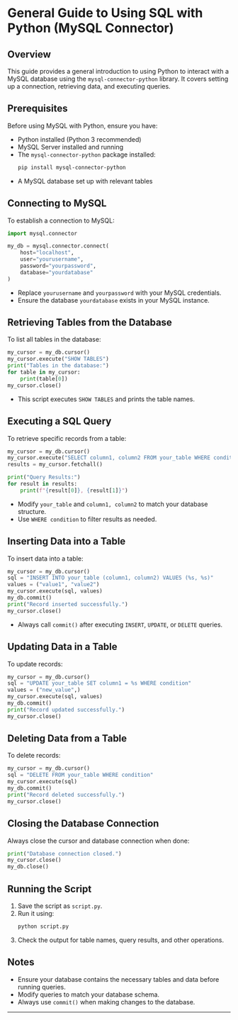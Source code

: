 # General Guide to Using SQL with Python (MySQL Connector)

## Overview
This guide provides a general introduction to using Python to interact with a MySQL database using the `mysql-connector-python` library. It covers setting up a connection, retrieving data, and executing queries.

## Prerequisites
Before using MySQL with Python, ensure you have:
- Python installed (Python 3 recommended)
- MySQL Server installed and running
- The `mysql-connector-python` package installed:
  ```sh
  pip install mysql-connector-python
  ```
- A MySQL database set up with relevant tables

## Connecting to MySQL
To establish a connection to MySQL:

```python
import mysql.connector

my_db = mysql.connector.connect(
    host="localhost",
    user="yourusername",
    password="yourpassword",
    database="yourdatabase"
)
```
- Replace `yourusername` and `yourpassword` with your MySQL credentials.
- Ensure the database `yourdatabase` exists in your MySQL instance.

## Retrieving Tables from the Database
To list all tables in the database:

```python
my_cursor = my_db.cursor()
my_cursor.execute("SHOW TABLES")
print("Tables in the database:")
for table in my_cursor:
    print(table[0])
my_cursor.close()
```
- This script executes `SHOW TABLES` and prints the table names.

## Executing a SQL Query
To retrieve specific records from a table:

```python
my_cursor = my_db.cursor()
my_cursor.execute("SELECT column1, column2 FROM your_table WHERE condition")
results = my_cursor.fetchall()

print("Query Results:")
for result in results:
    print(f"{result[0]}, {result[1]}")
```
- Modify `your_table` and `column1, column2` to match your database structure.
- Use `WHERE condition` to filter results as needed.

## Inserting Data into a Table
To insert data into a table:

```python
my_cursor = my_db.cursor()
sql = "INSERT INTO your_table (column1, column2) VALUES (%s, %s)"
values = ("value1", "value2")
my_cursor.execute(sql, values)
my_db.commit()
print("Record inserted successfully.")
my_cursor.close()
```
- Always call `commit()` after executing `INSERT`, `UPDATE`, or `DELETE` queries.

## Updating Data in a Table
To update records:

```python
my_cursor = my_db.cursor()
sql = "UPDATE your_table SET column1 = %s WHERE condition"
values = ("new_value",)
my_cursor.execute(sql, values)
my_db.commit()
print("Record updated successfully.")
my_cursor.close()
```

## Deleting Data from a Table
To delete records:

```python
my_cursor = my_db.cursor()
sql = "DELETE FROM your_table WHERE condition"
my_cursor.execute(sql)
my_db.commit()
print("Record deleted successfully.")
my_cursor.close()
```

## Closing the Database Connection
Always close the cursor and database connection when done:

```python
print("Database connection closed.")
my_cursor.close()
my_db.close()
```

## Running the Script
1. Save the script as `script.py`.
2. Run it using:
   ```sh
   python script.py
   ```
3. Check the output for table names, query results, and other operations.

## Notes
- Ensure your database contains the necessary tables and data before running queries.
- Modify queries to match your database schema.
- Always use `commit()` when making changes to the database.

---


